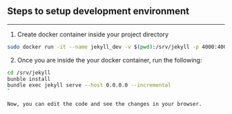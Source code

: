 ## Steps to setup development environment
---

1. Create docker container inside your project directory
```bash
sudo docker run -it --name jekyll_dev -v $(pwd):/srv/jekyll -p 4000:4000 jekyll/jekyll /bin/bash
```

2. Once you are inside the your docker container, run the following:
```bash 
cd /srv/jekyll
bunble install
bundle exec jekyll serve --host 0.0.0.0 --incremental
`

Now, you can edit the code and see the changes in your browser.
